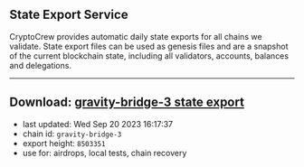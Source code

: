 ## State Export Service
CryptoCrew provides automatic daily state exports for all chains we validate. State export files can be used as genesis files and are a snapshot of the current blockchain state, including all validators, accounts, balances and delegations.

---
**Download: [gravity-bridge-3 state export](https://dl.ccvalidators.com/SERVICE/gravitybridge/gravity-bridge-3_export_8503351.json)**
---

- last updated: Wed Sep 20 2023 16:17:37
- chain id: `gravity-bridge-3`
- export height: `8503351`
- use for: airdrops, local tests, chain recovery
